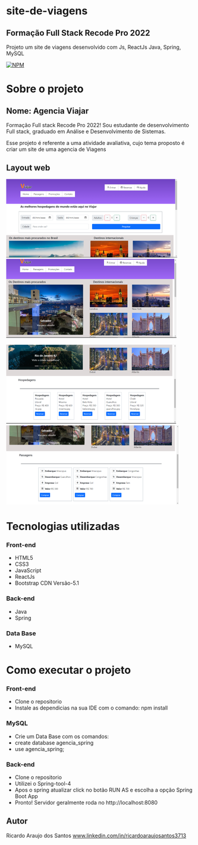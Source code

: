 # site-de-viagens

## Formação Full Stack Recode Pro 2022

Projeto um site de viagens desenvolvido com Js, ReactJs Java, Spring, MySQL

[![NPM](https://img.shields.io/npm/l/react)](https://github.com/ricardoaraujosantos/site-de-viagens/blob/main/LICENSE)

# Sobre o projeto

## Nome: Agencia Viajar 

Formação Full stack Recode Pro 2022!
Sou estudante de desenvolvimento Full stack, graduado em Análise e Desenvolvimento de Sistemas.

Esse projeto é referente a uma atividade avaliativa, cujo tema proposto é criar um site de uma agencia de Viagens

## Layout web
![Pagina Home](https://github.com/ricardoaraujosantos/site-de-viagens/blob/main/capas-github/pagehome.png) ![pagina passagens](https://github.com/ricardoaraujosantos/site-de-viagens/blob/main/capas-github/pagepassagem.png)

![View hospedagem Api](https://github.com/ricardoaraujosantos/site-de-viagens/blob/main/capas-github/viewapihospedagem.png) ![View passagem Api](https://github.com/ricardoaraujosantos/site-de-viagens/blob/main/capas-github/viewapipassagem.png)

# Tecnologias utilizadas

### Front-end
- HTML5 
- CSS3
- JavaScript
- ReactJs
- Bootstrap CDN Versão-5.1

### Back-end
- Java
- Spring

### Data Base
- MySQL

# Como executar o projeto

### Front-end
- Clone o repositorio
- Instale as dependicias na sua IDE com o comando: npm install

### MySQL
- Crie um Data Base com os comandos:
- create database agencia_spring
- use agencia_spring;

### Back-end
- Clone o repositorio
- Utilizei o Spring-tool-4
- Apos o spring atualizar click no botão RUN AS e escolha a opção Spring Boot App
- Pronto! Servidor geralmente roda no http://localhost:8080

## Autor
Ricardo Araujo dos Santos
www.linkedin.com/in/ricardoaraujosantos3713
